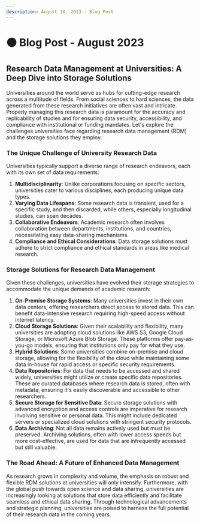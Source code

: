 ```yaml
---
description: August 10, 2023 - Blog Post
---
```


# 🟠 Blog Post - August 2023

## Research Data Management at Universities: A Deep Dive into Storage Solutions

Universities around the world serve as hubs for cutting-edge research across a multitude of fields. From social sciences to hard sciences, the data generated from these research initiatives are often vast and intricate. Properly managing this research data is paramount for the accuracy and replicability of studies and for ensuring data security, accessibility, and compliance with institutional or funding mandates. Let's explore the challenges universities face regarding research data management (RDM) and the storage solutions they employ.

### The Unique Challenge of University Research Data

Universities typically support a diverse range of research endeavors, each with its own set of data requirements:

1. **Multidisciplinarity**: Unlike corporations focusing on specific sectors, universities cater to various disciplines, each producing unique data types.
2. **Varying Data Lifespans**: Some research data is transient, used for a specific study, and then discarded, while others, especially longitudinal studies, can span decades.
3. **Collaborative Endeavors**: Academic research often involves collaboration between departments, institutions, and countries, necessitating easy data-sharing mechanisms.
4. **Compliance and Ethical Considerations**: Data storage solutions must adhere to strict compliance and ethical standards in areas like medical research.

### Storage Solutions for Research Data Management

Given these challenges, universities have evolved their storage strategies to accommodate the unique demands of academic research:

1. **On-Premise Storage Systems**: Many universities invest in their own data centers, offering researchers direct access to stored data. This can benefit data-intensive research requiring high-speed access without internet latency.
2. **Cloud Storage Solutions**: Given their scalability and flexibility, many universities are adopting cloud solutions like AWS S3, Google Cloud Storage, or Microsoft Azure Blob Storage. These platforms offer pay-as-you-go models, ensuring that institutions only pay for what they use.
3. **Hybrid Solutions**: Some universities combine on-premise and cloud storage, allowing for the flexibility of the cloud while maintaining some data in-house for rapid access or specific security requirements.
4. **Data Repositories**: For data that needs to be accessed and shared widely, universities might utilize or create specific data repositories. These are curated databases where research data is stored, often with metadata, ensuring it's easily discoverable and accessible to other researchers.
5. **Secure Storage for Sensitive Data**: Secure storage solutions with advanced encryption and access controls are imperative for research involving sensitive or personal data. This might include dedicated servers or specialized cloud solutions with stringent security protocols.
6. **Data Archiving**: Not all data remains actively used but must be preserved. Archiving solutions, often with lower access speeds but more cost-effective, are used for data that are infrequently accessed but still valuable.

### The Road Ahead: A Future of Enhanced Data Management

As research grows in complexity and volume, the emphasis on robust and flexible RDM solutions at universities will only intensify. Furthermore, with the global push towards open science and data sharing, universities are increasingly looking at solutions that store data efficiently and facilitate seamless and ethical data sharing. Through technological advancements and strategic planning, universities are poised to harness the full potential of their research data in the coming years.
